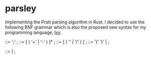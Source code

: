 # parsley

Implementing the Pratt parsing algorithm in Rust. I decided to use the 
following BNF grammar which is also the proposed new syntax for my programming
language, [Ivy](https://github.com/gtr/ivy).


<expression>    ::= <addition> ';' ;
<addition>      ::= <mult> [ ( '+' | '-' ) <mult> ]* ;
<mult>          ::= <factor> [ ( '*' | '/' ) <factor> ]* ;
<factor>        ::= '(' <expression> ')' | <atom> ;

<atom> ::= <integer>
         | <string> ;
